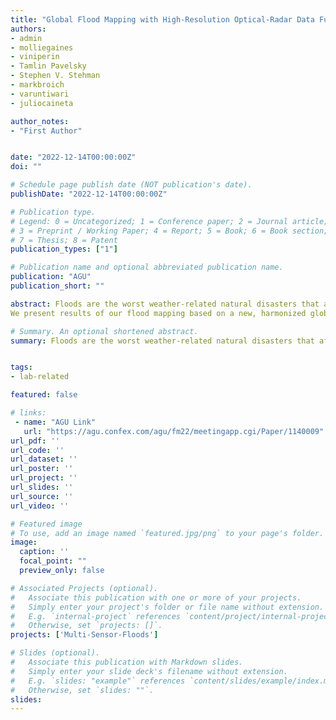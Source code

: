 ```yaml
---
title: "Global Flood Mapping with High-Resolution Optical-Radar Data Fusion"
authors:
- admin
- molliegaines
- viniperin
- Tamlin Pavelsky
- Stephen V. Stehman
- markbroich
- varuntiwari
- juliocaineta

author_notes:
- "First Author"


date: "2022-12-14T00:00:00Z"
doi: ""

# Schedule page publish date (NOT publication's date).
publishDate: "2022-12-14T00:00:00Z"

# Publication type.
# Legend: 0 = Uncategorized; 1 = Conference paper; 2 = Journal article;
# 3 = Preprint / Working Paper; 4 = Report; 5 = Book; 6 = Book section;
# 7 = Thesis; 8 = Patent
publication_types: ["1"]

# Publication name and optional abbreviated publication name.
publication: "AGU"
publication_short: ""

abstract: Floods are the worst weather-related natural disasters that affect vulnerable populations and impact assets. Disaster response management requires near real-time accurate information on flood occurrence based on Earth Observation (EO) data. However, in spite of recent advancements in mapping surface water with EO data, floods are more difficult to map and quantify their impacts compared to surface water because floods are ephemeral, their spectral signatures are more complex than those of surface water (i.e., due to turbidity, bottom reflectance, etc.), and optical EO data, the most common data type used so far in flood mapping, are cloud contaminated during floods. Taking advantage of complementary sensors (Synthetic Aperture Radar, SAR, and optical data) to alleviate the challenges faced when mapping floods, here we used Sentinel 1 and Sentinel 2 data coinciding with known global floods events to map floods and quantify their impact on assets and populations.
We present results of our flood mapping based on a new, harmonized global flood training dataset, leveraging machine learning algorithms. We further quantify the impacts of floods on land cover and land use, populations, and assets. Results show that using data from the 2 sensors combined improves accuracies when mapping global flood events compared to each sensor individually. Among the land cover land use besides water, impervious surfaces were affected by floods. Future work will provide a more detailed analysis focusing on socio-economic impacts of floods.

# Summary. An optional shortened abstract.
summary: Floods are the worst weather-related natural disasters that affect vulnerable populations and impact assets. Disaster response management requires near real-time accurate information on flood occurrence based on Earth Observation (EO) data. However, in spite of recent advancements in mapping surface water with EO data, floods are more difficult to map and quantify their impacts compared to surface water because floods are ephemeral, their spectral signatures are more complex than those of surface water (i.e., due to turbidity, bottom reflectance, etc.), and optical EO data, the most common data type used so far in flood mapping, are cloud contaminated during floods. Taking advantage of complementary sensors (Synthetic Aperture Radar, SAR, and optical data) to alleviate the challenges faced when mapping floods, here we used Sentinel 1 and Sentinel 2 data coinciding with known global floods events to map floods and quantify their impact on assets and populations.


tags:
- lab-related

featured: false

# links:
 - name: "AGU Link"
   url: "https://agu.confex.com/agu/fm22/meetingapp.cgi/Paper/1140009"
url_pdf: ''
url_code: ''
url_dataset: ''
url_poster: ''
url_project: ''
url_slides: ''
url_source: ''
url_video: ''

# Featured image
# To use, add an image named `featured.jpg/png` to your page's folder. 
image:
  caption: ''
  focal_point: ""
  preview_only: false

# Associated Projects (optional).
#   Associate this publication with one or more of your projects.
#   Simply enter your project's folder or file name without extension.
#   E.g. `internal-project` references `content/project/internal-project/index.md`.
#   Otherwise, set `projects: []`.
projects: ['Multi-Sensor-Floods']

# Slides (optional).
#   Associate this publication with Markdown slides.
#   Simply enter your slide deck's filename without extension.
#   E.g. `slides: "example"` references `content/slides/example/index.md`.
#   Otherwise, set `slides: ""`.
slides:
---
```

